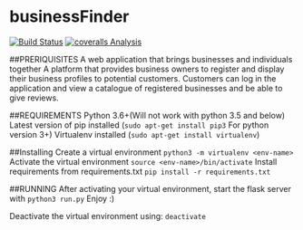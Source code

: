 # businessFinder
[![Build Status](https://travis-ci.org/dennohtu/businessFinder.svg?branch=complete)](https://travis-ci.org/dennohtu/businessFinder)
[![coveralls Analysis](https://coveralls.io/repos/dennohtu/businessFinder/badge.png)](https://coveralls.io/r/dennohtu/businessFinder)

##PRERIQUISITES
A web application that brings businesses and individuals together
A platform that provides business owners to register and display their business profiles to potential customers. 
Customers can log in the application and view a catalogue of registered businesses and be able to give reviews.

##REQUIREMENTS
Python 3.6+(Will not work with python 3.5 and below)
Latest version of pip installed (`sudo apt-get install pip3` For python version 3+)
Virtualenv installed (`sudo apt-get install virtualenv`)

##Installing
Create a virtual environment
`python3 -m virtualenv <env-name>`
Activate the virtual environment
`source <env-name>/bin/activate`
Install requirements from requirements.txt
`pip install -r requirements.txt`

##RUNNING
After activating your virtual environment, start the flask server with
`python3 run.py`
Enjoy :)

Deactivate the virtual environment using:
`deactivate`